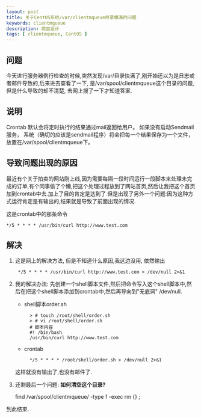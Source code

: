 ```yaml
---
layout: post
title: 关于CentOS系统/var/clientmqueue目录爆满的问题
keywords: clientmqueue
description: 爬虫设计
tags: [ clientmqueue, CentOS ]
---
```


## 问题

今天进行服务器例行检查的时候,突然发现/var/目录快满了,刚开始还以为是日志或者邮件导致的,后来进去查看了一下, 是/var/spool/clientmqueue这个目录的问题,但是什么导致的却不清楚, 去网上搜了一下才知道答案.

## 说明

Crontab 默认会将定时执行的结果通过mail返回给用户。 如果没有启动Sendmail服务， 系统（确切的应该是sendmail程序）将会把每一个结果保存为一个文件，放置在/var/spool/clientmqueue下。


## 导致问题出现的原因

最近有个关于拍卖的网站刚上线,因为需要每隔一段时间运行一段脚本来处理未完成的订单,有个同事偷了个懒,把这个处理过程放到了网站首页,然后让我把这个首页加到crontab中去.加上了目的肯定是达到了.但是出现了另外一个问题:因为这种方式运行肯定是有输出的,结果就是导致了前面出现的情况.

这是crontab中的那条命令

	*/5 * * * * /usr/bin/curl http://www.test.com

## 解决

1. 这是网上的解决方法, 但是不知道什么原因,我这边没用, 依然输出

		*/5 * * * * /usr/bin/curl http://www.test.com > /dev/null 2>&1

2. 我的解决办法: 先创建一个shell脚本文件,然后把命令写入这个shell脚本中,然后在把这个shell脚本添加到crontab中,然后再导向到"无底洞" /dev/null.

	- shell脚本order.sh

			> # touch /root/shell/order.sh
			> # vi /root/shell/order.sh
			# 脚本内容
			#! /bin/bash
			/usr/bin/curl http://www.test.com

	- crontab

			*/5 * * * * /root/shell/order.sh > /dev/null 2>&1


	这样就没有输出了,也没有邮件了.

3. 还剩最后一个问题: **如何清空这个目录?**

	find /var/spool/clientmqueue/ -type f -exec rm {} \;

到此结束.